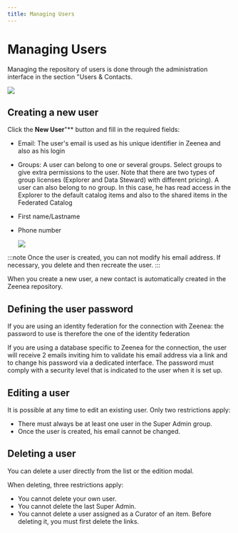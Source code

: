 ```yaml
---
title: Managing Users
---
```


# Managing Users

Managing the repository of users is done through the administration interface in the section "Users & Contacts.

  ![](/img/zeenea-users.png)

## Creating a new user
Click the **New User**"** button and fill in the required fields:

* Email: The user's email is used as his unique identifier in Zeenea and also as his login
* Groups: A user can belong to one or several groups. Select groups to give extra permissions to the user. Note that there are two types of group licenses (Explorer and Data Steward) with different pricing). A user can also belong to no group. In this case, he has read access in the Explorer to the default catalog items and also to the shared items in the Federated Catalog
* First name/Lastname
* Phone number

  ![](/img/zeenea-create-user.png)

:::note
Once the user is created, you can not modify his email address. If necessary, you delete and then recreate the user. 
:::

When you create a new user, a new contact is automatically created in the Zeenea repository.

## Defining the user password 
If you are using an identity federation for the connection with Zeenea: the password to use is therefore the one of the identity federation

If you are using a database specific to Zeenea for the connection, the user will receive 2 emails inviting him to validate his email address via a link and to change his password via a dedicated interface. The password must comply with a security level that is indicated to the user when it is set up.

## Editing a user
It is possible at any time to edit an existing user. Only two restrictions apply: 

* There must always be at least one user in the Super Admin group.
* Once the user is created, his email cannot be changed.

##  Deleting a user
You can delete a user directly from the list or the edition modal.

When deleting, three restrictions apply:

* You cannot delete your own user.
* You cannot delete the last Super Admin.
* You cannot delete a user assigned as a Curator of an item. Before deleting it, you must first delete the links.